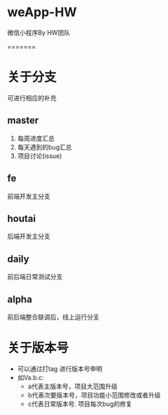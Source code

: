 # weApp-HW
微信小程序By HW团队

=======
# 关于分支
可进行相应的补充

## master

1. 每周进度汇总
2. 每天遇到的bug汇总
3. 项目讨论(issue)

## fe

前端开发主分支

## houtai

后端开发主分支


## daily

前后端日常测试分支

## alpha

前后端整合联调后，线上运行分支

# 关于版本号

- 可以通过打tag 进行版本号申明
- 如Va.b.c: 
	- a代表主版本号，项目大范围升级
	- b代表次要版本号，项目功能小范围修改或者升级
	- c代表日常版本号. 项目每次bug的修复
